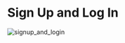 # Sign Up and Log In
 
![signup_and_login](https://github.com/saurav-2001/DMA-Comp-2/assets/116700223/2f145fa9-560e-441e-882d-39c0c76f6274)
